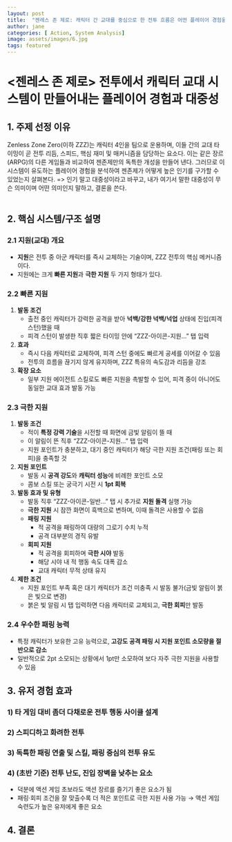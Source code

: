 ```yaml
---
layout: post
title:  "젠레스 존 제로: 캐릭터 간 교대를 중심으로 한 전투 흐름은 어떤 플레이어 경험을 유도하는가?"
author: jane
categories: [ Action, System Analysis]
image: assets/images/6.jpg
tags: featured
---
```


# <젠레스 존 제로> 전투에서 캐릭터 교대 시스템이 만들어내는 플레이어 경험과 대중성

## 1. 주제 선정 이유

Zenless Zone Zero(이하 ZZZ)는 캐릭터 4인을 팀으로 운용하며, 이들 간의 교대 타이밍이 곧 전투 리듬, 스피드, 핵심 재미 및 매커니즘을 담당하는 요소다. 이는 같은 장르(ARPG)의 다른 게임들과 비교하여 젠존제만의 독특한 개성을 만들어 낸다. 그러므로 이 시스템이 유도하는 플레이어 경험을 분석하여 젠존제가 어떻게 높은 인기를 구가할 수 있었는지 살펴본다. => 인기 말고 대중성이라고 바꾸고, 내가 여기서 말한 대중성이 무슨 의미이며 어떤 의미인지 말하고, 결론을 쓴다.
<br><br>


## 2. 핵심 시스템/구조 설명

### 2.1 지원(교대) 개요
* **지원**은 전투 중 아군 캐릭터를 즉시 교체하는 기술이며, ZZZ 전투의 핵심 메커니즘이다.
* 지원에는 크게 **빠른 지원**과 **극한 지원** 두 가지 형태가 있다.


### 2.2 빠른 지원
1. **발동 조건**
   * 출전 중인 캐릭터가 강력한 공격을 받아 **넉백/강한 넉백/넉업** 상태에 진입(피격 스턴)했을 때
   * 피격 스턴이 발생한 직후 짧은 타이밍 안에 “ZZZ-아이콘-지원…” 탭 입력
2. **효과**
   * 즉시 다음 캐릭터로 교체하여, 피격 스턴 중에도 빠르게 공세를 이어갈 수 있음
   * 전투의 흐름을 끊기지 않게 유지하며, ZZZ 특유의 속도감과 리듬을 강조
3. **확장 요소**
   * 일부 지원 에이전트 스킬로도 빠른 지원을 촉발할 수 있어, 피격 중이 아니어도 동일한 교대 효과 발동 가능


### 2.3 극한 지원
1. **발동 조건**
   * 적이 **특정 강력 기술**을 시전할 때 화면에 금빛 알림이 뜰 때
   * 이 알림이 뜬 직후 “ZZZ-아이콘-지원…” 탭 입력
   * 지원 포인트가 충분하고, 대기 중인 캐릭터가 해당 극한 지원 조건(패링 또는 회피)을 충족할 것
2. **지원 포인트**
   * 발동 시 **공격 강도**와 **캐릭터 성능**에 비례한 포인트 소모
   * 콤보 스킬 또는 궁극기 시전 시 **1pt 회복**
3. **발동 효과 및 유형**
   * 발동 직후 “ZZZ-아이콘-일반…” 탭 시 추가로 **지원 돌격** 실행 가능
   * **극한 지원** 시 잠깐 화면이 흑백으로 변하며, 이때 돌격은 사용할 수 없음
   * **패링 지원**
     * 적 공격을 패링하여 대량의 그로기 수치 누적
     * 공격 대부분의 경직 유발
   * **회피 지원**
     * 적 공격을 회피하며 **극한 시야** 발동
     * 해당 시야 내 적 행동 속도 대폭 감소
     * 교대 캐릭터 무적 상태 유지
4. **제한 조건**
   * 지원 포인트 부족 혹은 대기 캐릭터가 조건 미충족 시 발동 불가(금빛 알림이 붉은 빛으로 변경)
   * 붉은 빛 알림 시 탭 입력하면 다음 캐릭터로 교체되고, **극한 회피**만 발동


### 2.4 우수한 패링 능력
* 특정 캐릭터가 보유한 고유 능력으로, **고강도 공격 패링 시 지원 포인트 소모량을 절반으로 감소**
* 일반적으로 2pt 소모되는 상황에서 1pt만 소모하여 보다 자주 극한 지원을 사용할 수 있음


## 3. 유저 경험 효과
### 1) 타 게임 대비 좀더 다채로운 전투 행동 사이클 설계
### 2) 스피디하고 화려한 전투
### 3) 독특한 패링 연출 및 스킬, 패링 중심의 전투 유도
### 4) (초반 기준) 전투 난도, 진입 장벽을 낮추는 요소
- 덕분에 액션 게임 초보라도 액션 장르를 즐기기 좋은 요소가 됨
- 패링·회피 조건을 잘 맞출수록 더 적은 포인트로 극한 지원 사용 가능 → 액션 게임 숙련도가 높은 유저에게 좋은 요소


## 4. 결론
